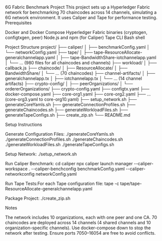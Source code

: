6G Fabric Benchmark Project
This project sets up a Hyperledger Fabric network for benchmarking 70 chaincodes across 14 channels, simulating a 6G network environment. It uses Caliper and Tape for performance testing.
Prerequisites

Docker and Docker Compose
Hyperledger Fabric binaries (cryptogen, configtxgen, peer)
Node.js and npm (for Caliper)
Tape CLI
Bash shell

Project Structure
project/
├── caliper/
│   ├── benchmarkConfig.yaml
│   └── networkConfig.yaml
├── tape/
│   ├── tape-ResourceAllocate-generalchannelapp.yaml
│   ├── tape-BandwidthShare-iotchannelapp.yaml
│   └── ... (980 files for all chaincodes and channels)
├── workload/
│   ├── callback.js
├── chaincode/
│   ├── ResourceAllocate/
│   ├── BandwidthShare/
│   └── ... (70 chaincodes)
├── channel-artifacts/
│   ├── generalchannelapp.tx
│   ├── iotchannelapp.tx
│   └── ... (14 channel artifacts)
├── crypto-config/
│   ├── peerOrganizations/
│   └── ordererOrganizations/
├── crypto-config.yaml
├── configtx.yaml
├── docker-compose.yaml
├── core-org1.yaml
├── core-org2.yaml
├── ... (core-org3.yaml to core-org10.yaml)
├── setup_network.sh
├── generateCoreYamls.sh
├── generateConnectionProfiles.sh
├── generateChaincodes.sh
├── generateWorkloadFiles.sh
├── generateTapeConfigs.sh
├── create_zip.sh
└── README.md

Setup Instructions

Generate Configuration Files:
./generateCoreYamls.sh
./generateConnectionProfiles.sh
./generateChaincodes.sh
./generateWorkloadFiles.sh
./generateTapeConfigs.sh


Setup Network:
./setup_network.sh


Run Caliper Benchmark:
cd caliper
npx caliper launch manager --caliper-workspace . --caliper-benchconfig benchmarkConfig.yaml --caliper-networkconfig networkConfig.yaml


Run Tape Tests:For each Tape configuration file:
tape -c tape/tape-ResourceAllocate-generalchannelapp.yaml


Package Project:
./create_zip.sh



Notes

The network includes 10 organizations, each with one peer and one CA.
70 chaincodes are deployed across 14 channels (4 shared channels and 10 organization-specific channels).
Use docker-compose down to stop the network after testing.
Ensure ports 7050–16054 are free to avoid conflicts.
